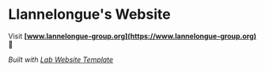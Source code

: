
# Llannelongue's Website

Visit **[www.lannelongue-group.org](https://www.lannelongue-group.org)** 🚀

_Built with [Lab Website Template](https://greene-lab.gitbook.io/lab-website-template-docs)_
